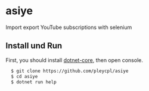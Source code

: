 # asiye
Import export YouTube subscriptions with selenium

## Install und Run
  First, you should install [dotnet-core](https://www.microsoft.com/net/learn/get-started/linuxredhat), then open console.

```bash
  $ git clone https://github.com/pleycpl/asiye
  $ cd asiye
  $ dotnet run help
```
